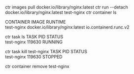 ctr images pull docker.io/library/nginx:latest
ctr run --detach docker.io/library/nginx:latest test-nginx
ctr container ls

CONTAINER     IMAGE                             RUNTIME                    
test-nginx    docker.io/library/nginx:latest    io.containerd.runc.v2 

ctr task ls
TASK          PID       STATUS    
test-nginx    119630    RUNNING

ctr task kill test-nginx
TASK          PID       STATUS    
test-nginx    119630    STOPPED


ctr container remove test-nginx
